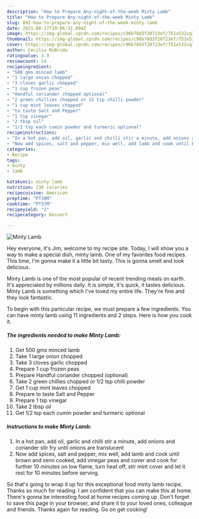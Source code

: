 ```yaml
---
description: "How to Prepare Any-night-of-the-week Minty Lamb"
title: "How to Prepare Any-night-of-the-week Minty Lamb"
slug: 892-how-to-prepare-any-night-of-the-week-minty-lamb
date: 2021-08-17T19:06:31.094Z
image: https://img-global.cpcdn.com/recipes/c96b78d3f20723ef/751x532cq70/minty-lamb-recipe-main-photo.jpg
thumbnail: https://img-global.cpcdn.com/recipes/c96b78d3f20723ef/751x532cq70/minty-lamb-recipe-main-photo.jpg
cover: https://img-global.cpcdn.com/recipes/c96b78d3f20723ef/751x532cq70/minty-lamb-recipe-main-photo.jpg
author: Cecilia McBride
ratingvalue: 3.9
reviewcount: 14
recipeingredient:
- "500 gms minced lamb"
- "1 large onion chopped"
- "3 cloves garlic chopped"
- "1 cup frozen peas"
- "Handful coriander chopped optional"
- "2 green chillies chopped or 12 tsp chilli powder"
- "1 cup mint leaves chopped"
- "to taste Salt and Pepper"
- "1 tsp vinegar"
- "2 tbsp oil"
- "1/2 tsp each cumin powder and turmeric optional"
recipeinstructions:
- "In a hot pan, add oil, garlic and chilli stir a minute, add onions and coriander stir fry until onions are translucent"
- "Now add spices, salt and pepper, mix well, add lamb and cook until brown and semi cooked, add vinegar peas and cover and cook for further 10 minutes on low flame, turn heat off, stir mint cover and let it rest for 10 minutes before serving."
categories:
- Recipe
tags:
- minty
- lamb

katakunci: minty lamb 
nutrition: 238 calories
recipecuisine: American
preptime: "PT10M"
cooktime: "PT37M"
recipeyield: "2"
recipecategory: Dessert

---
```



![Minty Lamb](https://img-global.cpcdn.com/recipes/c96b78d3f20723ef/751x532cq70/minty-lamb-recipe-main-photo.jpg)

Hey everyone, it's Jim, welcome to my recipe site. Today, I will show you a way to make a special dish, minty lamb. One of my favorites food recipes. This time, I'm gonna make it a little bit tasty. This is gonna smell and look delicious.



Minty Lamb is one of the most popular of recent trending meals on earth. It's appreciated by millions daily. It is simple, it's quick, it tastes delicious. Minty Lamb is something which I've loved my entire life. They're fine and they look fantastic.


To begin with this particular recipe, we must prepare a few ingredients. You can have minty lamb using 11 ingredients and 2 steps. Here is how you cook it.

<!--inarticleads1-->

##### The ingredients needed to make Minty Lamb:

1. Get 500 gms minced lamb
1. Take 1 large onion chopped
1. Take 3 cloves garlic chopped
1. Prepare 1 cup frozen peas
1. Prepare Handful coriander chopped (optional)
1. Take 2 green chillies chopped or 1/2 tsp chilli powder
1. Get 1 cup mint leaves chopped
1. Prepare to taste Salt and Pepper
1. Prepare 1 tsp vinegar
1. Take 2 tbsp oil
1. Get 1/2 tsp each cumin powder and turmeric optional




<!--inarticleads2-->

##### Instructions to make Minty Lamb:

1. In a hot pan, add oil, garlic and chilli stir a minute, add onions and coriander stir fry until onions are translucent
1. Now add spices, salt and pepper, mix well, add lamb and cook until brown and semi cooked, add vinegar peas and cover and cook for further 10 minutes on low flame, turn heat off, stir mint cover and let it rest for 10 minutes before serving.




So that's going to wrap it up for this exceptional food minty lamb recipe. Thanks so much for reading. I am confident that you can make this at home. There's gonna be interesting food at home recipes coming up. Don't forget to save this page in your browser, and share it to your loved ones, colleague and friends. Thanks again for reading. Go on get cooking!
